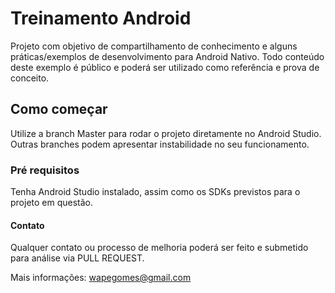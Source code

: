 # Treinamento Android

Projeto com objetivo de compartilhamento de conhecimento e alguns práticas/exemplos de desenvolvimento para Android Nativo.
Todo conteúdo deste exemplo é público e poderá ser utilizado como referência e prova de conceito.

## Como começar

Utilize a branch Master para rodar o projeto diretamente no Android Studio.
Outras branches podem apresentar instabilidade no seu funcionamento.

### Pré requisitos

Tenha Android Studio instalado, assim como os SDKs previstos para o projeto em questão.

#### Contato

Qualquer contato ou processo de melhoria poderá ser feito e submetido para análise via PULL REQUEST.

Mais informações: wapegomes@gmail.com